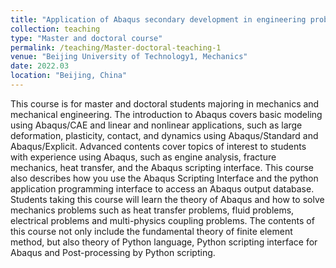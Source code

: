 ```yaml
---
title: "Application of Abaqus secondary development in engineering problems"
collection: teaching
type: "Master and doctoral course"
permalink: /teaching/Master-doctoral-teaching-1
venue: "Beijing University of Technology1, Mechanics"
date: 2022.03
location: "Beijing, China"
---
```


This course is for master and doctoral students majoring in mechanics and mechanical engineering. The introduction to Abaqus covers basic modeling using Abaqus/CAE and linear and nonlinear applications, such as large deformation, plasticity, contact, and dynamics using Abaqus/Standard and Abaqus/Explicit. Advanced contents cover topics of interest to students with experience using Abaqus, such as engine analysis, fracture mechanics, heat transfer, and the Abaqus scripting interface. This course also describes how you use the Abaqus Scripting Interface and the python application programming interface to access an Abaqus output database. Students taking this course will learn the theory of Abaqus and how to solve mechanics problems such as heat transfer problems, fluid problems, electrical problems and multi-physics coupling problems. The contents of this course not only include the fundamental theory of finite element method, but also theory of Python language, Python scripting interface for Abaqus and Post-processing by Python scripting.

